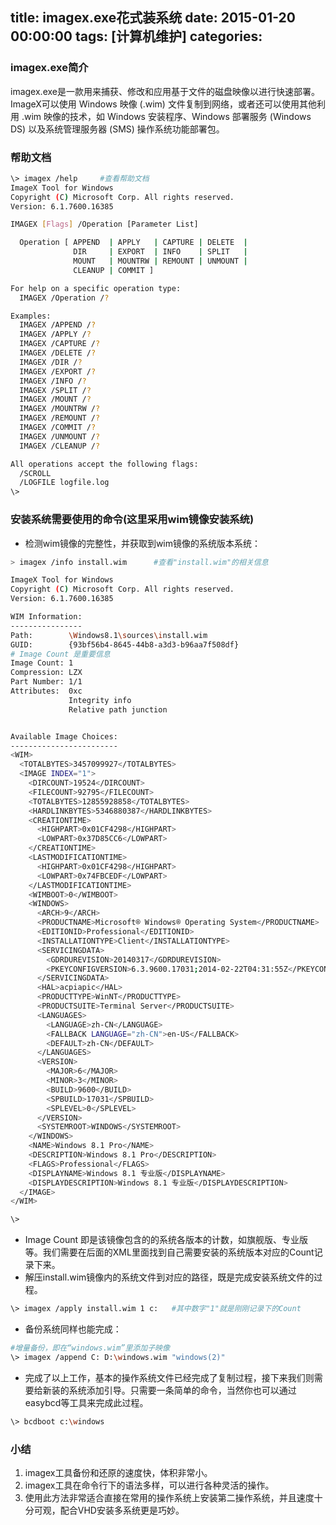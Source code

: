 
title: imagex.exe花式装系统
date: 2015-01-20 00:00:00
tags: [计算机维护]
categories: 
---

### <a name="wqiyvt"></a>imagex.exe简介

imagex.exe是一款用来捕获、修改和应用基于文件的磁盘映像以进行快速部署。ImageX可以使用 Windows 映像 (.wim) 文件复制到网络，或者还可以使用其他利用 .wim 映像的技术，如 Windows 安装程序、Windows 部署服务 (Windows DS) 以及系统管理服务器 (SMS) 操作系统功能部署包。

<!-- more -->

### <a name="ughyat"></a>帮助文档

```Bash
\> imagex /help		#查看帮助文档
ImageX Tool for Windows
Copyright (C) Microsoft Corp. All rights reserved.
Version: 6.1.7600.16385

IMAGEX [Flags] /Operation [Parameter List]

  Operation [ APPEND  | APPLY   | CAPTURE | DELETE  |
              DIR     | EXPORT  | INFO    | SPLIT   |
              MOUNT   | MOUNTRW | REMOUNT | UNMOUNT |
              CLEANUP | COMMIT ]

For help on a specific operation type:
  IMAGEX /Operation /?

Examples:
  IMAGEX /APPEND /?
  IMAGEX /APPLY /?
  IMAGEX /CAPTURE /?
  IMAGEX /DELETE /?
  IMAGEX /DIR /?
  IMAGEX /EXPORT /?
  IMAGEX /INFO /?
  IMAGEX /SPLIT /?
  IMAGEX /MOUNT /?
  IMAGEX /MOUNTRW /?
  IMAGEX /REMOUNT /?
  IMAGEX /COMMIT /?
  IMAGEX /UNMOUNT /?
  IMAGEX /CLEANUP /?

All operations accept the following flags:
  /SCROLL
  /LOGFILE logfile.log
\>
```

### <a name="srozaf"></a>安装系统需要使用的命令(这里采用wim镜像安装系统)

* 检测wim镜像的完整性，并获取到wim镜像的系统版本系统：

```Bash
> imagex /info install.wim		#查看"install.wim"的相关信息

ImageX Tool for Windows
Copyright (C) Microsoft Corp. All rights reserved.
Version: 6.1.7600.16385

WIM Information:
----------------
Path:        \Windows8.1\sources\install.wim
GUID:        {93bf56b4-8645-44b8-a3d3-b96aa7f508df}
# Image Count 是重要信息
Image Count: 1
Compression: LZX
Part Number: 1/1
Attributes:  0xc
             Integrity info
             Relative path junction


Available Image Choices:
------------------------
<WIM>
  <TOTALBYTES>3457099927</TOTALBYTES>
  <IMAGE INDEX="1">
    <DIRCOUNT>19524</DIRCOUNT>
    <FILECOUNT>92795</FILECOUNT>
    <TOTALBYTES>12855928858</TOTALBYTES>
    <HARDLINKBYTES>5346880387</HARDLINKBYTES>
    <CREATIONTIME>
      <HIGHPART>0x01CF4298</HIGHPART>
      <LOWPART>0x37D85CC6</LOWPART>
    </CREATIONTIME>
    <LASTMODIFICATIONTIME>
      <HIGHPART>0x01CF4298</HIGHPART>
      <LOWPART>0x74FBCEDF</LOWPART>
    </LASTMODIFICATIONTIME>
    <WIMBOOT>0</WIMBOOT>
    <WINDOWS>
      <ARCH>9</ARCH>
      <PRODUCTNAME>Microsoft® Windows® Operating System</PRODUCTNAME>
      <EDITIONID>Professional</EDITIONID>
      <INSTALLATIONTYPE>Client</INSTALLATIONTYPE>
      <SERVICINGDATA>
        <GDRDUREVISION>20140317</GDRDUREVISION>
        <PKEYCONFIGVERSION>6.3.9600.17031;2014-02-22T04:31:55Z</PKEYCONFIGVERSION>
      </SERVICINGDATA>
      <HAL>acpiapic</HAL>
      <PRODUCTTYPE>WinNT</PRODUCTTYPE>
      <PRODUCTSUITE>Terminal Server</PRODUCTSUITE>
      <LANGUAGES>
        <LANGUAGE>zh-CN</LANGUAGE>
        <FALLBACK LANGUAGE="zh-CN">en-US</FALLBACK>
        <DEFAULT>zh-CN</DEFAULT>
      </LANGUAGES>
      <VERSION>
        <MAJOR>6</MAJOR>
        <MINOR>3</MINOR>
        <BUILD>9600</BUILD>
        <SPBUILD>17031</SPBUILD>
        <SPLEVEL>0</SPLEVEL>
      </VERSION>
      <SYSTEMROOT>WINDOWS</SYSTEMROOT>
    </WINDOWS>
    <NAME>Windows 8.1 Pro</NAME>
    <DESCRIPTION>Windows 8.1 Pro</DESCRIPTION>
    <FLAGS>Professional</FLAGS>
    <DISPLAYNAME>Windows 8.1 专业版</DISPLAYNAME>
    <DISPLAYDESCRIPTION>Windows 8.1 专业版</DISPLAYDESCRIPTION>
  </IMAGE>
</WIM>

\>
```

* Image Count 即是该镜像包含的的系统各版本的计数，如旗舰版、专业版等。我们需要在后面的XML里面找到自己需要安装的系统版本对应的Count记录下来。
* 解压install.wim镜像内的系统文件到对应的路径，既是完成安装系统文件的过程。

```Bash
\> imagex /apply install.wim 1 c:	#其中数字"1"就是刚刚记录下的Count
```

* 备份系统同样也能完成：

```Bash
#增量备份，即在“windows.wim”里添加子映像
\> imagex /append C: D:\windows.wim "windows(2)"
```

* 完成了以上工作，基本的操作系统文件已经完成了复制过程，接下来我们则需要给新装的系统添加引导。只需要一条简单的命令，当然你也可以通过easybcd等工具来完成此过程。

```Bash
\> bcdboot c:\windows
```

### <a name="r7u2cu"></a>小结

1. imagex工具备份和还原的速度快，体积非常小。
2. imagex工具在命令行下的语法多样，可以进行各种灵活的操作。
3. 使用此方法非常适合直接在常用的操作系统上安装第二操作系统，并且速度十分可观，配合VHD安装多系统更是巧妙。


